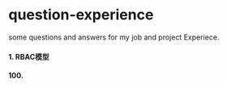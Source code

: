 # question-experience
some questions and answers for my job and project Experiece.

#### 1. RBAC模型















#### 100.
